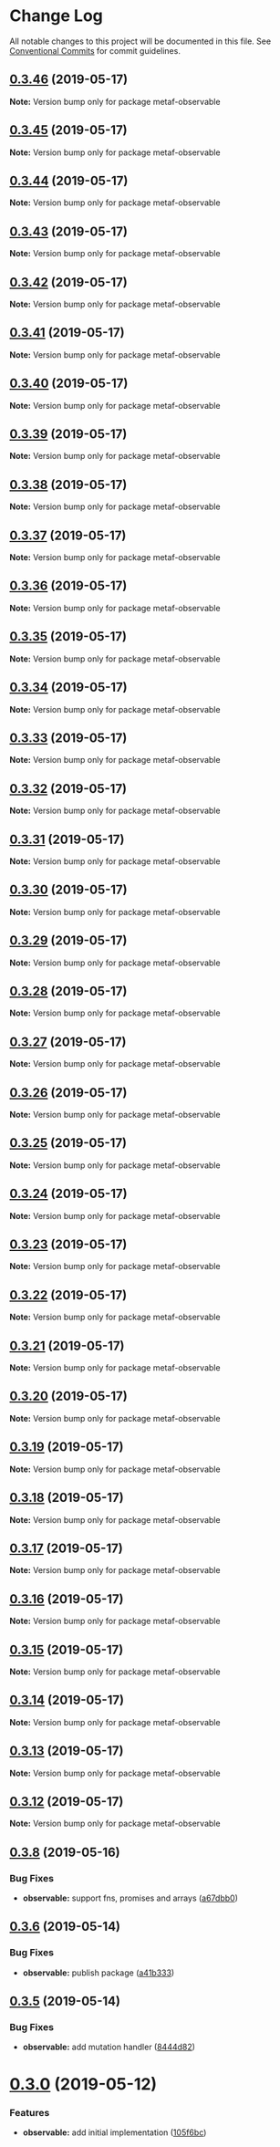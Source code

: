 # Change Log

All notable changes to this project will be documented in this file.
See [Conventional Commits](https://conventionalcommits.org) for commit guidelines.

## [0.3.46](https://github.com/Igmat/metaf/compare/v0.3.45...v0.3.46) (2019-05-17)

**Note:** Version bump only for package metaf-observable





## [0.3.45](https://github.com/Igmat/metaf/compare/v0.3.44...v0.3.45) (2019-05-17)

**Note:** Version bump only for package metaf-observable





## [0.3.44](https://github.com/Igmat/metaf/compare/v0.3.43...v0.3.44) (2019-05-17)

**Note:** Version bump only for package metaf-observable





## [0.3.43](https://github.com/Igmat/metaf/compare/v0.3.42...v0.3.43) (2019-05-17)

**Note:** Version bump only for package metaf-observable





## [0.3.42](https://github.com/Igmat/metaf/compare/v0.3.41...v0.3.42) (2019-05-17)

**Note:** Version bump only for package metaf-observable





## [0.3.41](https://github.com/Igmat/metaf/compare/v0.3.40...v0.3.41) (2019-05-17)

**Note:** Version bump only for package metaf-observable





## [0.3.40](https://github.com/Igmat/metaf/compare/v0.3.39...v0.3.40) (2019-05-17)

**Note:** Version bump only for package metaf-observable





## [0.3.39](https://github.com/Igmat/metaf/compare/v0.3.38...v0.3.39) (2019-05-17)

**Note:** Version bump only for package metaf-observable





## [0.3.38](https://github.com/Igmat/metaf/compare/v0.3.37...v0.3.38) (2019-05-17)

**Note:** Version bump only for package metaf-observable





## [0.3.37](https://github.com/Igmat/metaf/compare/v0.3.36...v0.3.37) (2019-05-17)

**Note:** Version bump only for package metaf-observable





## [0.3.36](https://github.com/Igmat/metaf/compare/v0.3.35...v0.3.36) (2019-05-17)

**Note:** Version bump only for package metaf-observable





## [0.3.35](https://github.com/Igmat/metaf/compare/v0.3.34...v0.3.35) (2019-05-17)

**Note:** Version bump only for package metaf-observable





## [0.3.34](https://github.com/Igmat/metaf/compare/v0.3.33...v0.3.34) (2019-05-17)

**Note:** Version bump only for package metaf-observable





## [0.3.33](https://github.com/Igmat/metaf/compare/v0.3.32...v0.3.33) (2019-05-17)

**Note:** Version bump only for package metaf-observable





## [0.3.32](https://github.com/Igmat/metaf/compare/v0.3.31...v0.3.32) (2019-05-17)

**Note:** Version bump only for package metaf-observable





## [0.3.31](https://github.com/Igmat/metaf/compare/v0.3.30...v0.3.31) (2019-05-17)

**Note:** Version bump only for package metaf-observable





## [0.3.30](https://github.com/Igmat/metaf/compare/v0.3.29...v0.3.30) (2019-05-17)

**Note:** Version bump only for package metaf-observable





## [0.3.29](https://github.com/Igmat/metaf/compare/v0.3.28...v0.3.29) (2019-05-17)

**Note:** Version bump only for package metaf-observable





## [0.3.28](https://github.com/Igmat/metaf/compare/v0.3.27...v0.3.28) (2019-05-17)

**Note:** Version bump only for package metaf-observable





## [0.3.27](https://github.com/Igmat/metaf/compare/v0.3.26...v0.3.27) (2019-05-17)

**Note:** Version bump only for package metaf-observable





## [0.3.26](https://github.com/Igmat/metaf/compare/v0.3.25...v0.3.26) (2019-05-17)

**Note:** Version bump only for package metaf-observable





## [0.3.25](https://github.com/Igmat/metaf/compare/v0.3.24...v0.3.25) (2019-05-17)

**Note:** Version bump only for package metaf-observable





## [0.3.24](https://github.com/Igmat/metaf/compare/v0.3.23...v0.3.24) (2019-05-17)

**Note:** Version bump only for package metaf-observable





## [0.3.23](https://github.com/Igmat/metaf/compare/v0.3.22...v0.3.23) (2019-05-17)

**Note:** Version bump only for package metaf-observable





## [0.3.22](https://github.com/Igmat/metaf/compare/v0.3.21...v0.3.22) (2019-05-17)

**Note:** Version bump only for package metaf-observable





## [0.3.21](https://github.com/Igmat/metaf/compare/v0.3.20...v0.3.21) (2019-05-17)

**Note:** Version bump only for package metaf-observable





## [0.3.20](https://github.com/Igmat/metaf/compare/v0.3.19...v0.3.20) (2019-05-17)

**Note:** Version bump only for package metaf-observable





## [0.3.19](https://github.com/Igmat/metaf/compare/v0.3.18...v0.3.19) (2019-05-17)

**Note:** Version bump only for package metaf-observable





## [0.3.18](https://github.com/Igmat/metaf/compare/v0.3.17...v0.3.18) (2019-05-17)

**Note:** Version bump only for package metaf-observable





## [0.3.17](https://github.com/Igmat/metaf/compare/v0.3.16...v0.3.17) (2019-05-17)

**Note:** Version bump only for package metaf-observable





## [0.3.16](https://github.com/Igmat/metaf/compare/v0.3.15...v0.3.16) (2019-05-17)

**Note:** Version bump only for package metaf-observable





## [0.3.15](https://github.com/Igmat/metaf/compare/v0.3.14...v0.3.15) (2019-05-17)

**Note:** Version bump only for package metaf-observable





## [0.3.14](https://github.com/Igmat/metaf/compare/v0.3.13...v0.3.14) (2019-05-17)

**Note:** Version bump only for package metaf-observable





## [0.3.13](https://github.com/Igmat/metaf/compare/v0.3.12...v0.3.13) (2019-05-17)

**Note:** Version bump only for package metaf-observable





## [0.3.12](https://github.com/Igmat/metaf/compare/v0.3.11...v0.3.12) (2019-05-17)

**Note:** Version bump only for package metaf-observable





## [0.3.8](https://github.com/Igmat/metaf/compare/v0.3.7...v0.3.8) (2019-05-16)


### Bug Fixes

* **observable:** support fns, promises and arrays ([a67dbb0](https://github.com/Igmat/metaf/commit/a67dbb0))





## [0.3.6](https://github.com/Igmat/metaf/compare/v0.3.5...v0.3.6) (2019-05-14)


### Bug Fixes

* **observable:** publish package ([a41b333](https://github.com/Igmat/metaf/commit/a41b333))





## [0.3.5](https://github.com/Igmat/metaf/compare/v0.3.4...v0.3.5) (2019-05-14)


### Bug Fixes

* **observable:** add mutation handler ([8444d82](https://github.com/Igmat/metaf/commit/8444d82))





# [0.3.0](https://github.com/Igmat/metaf/compare/v0.2.35...v0.3.0) (2019-05-12)


### Features

* **observable:** add initial implementation ([105f6bc](https://github.com/Igmat/metaf/commit/105f6bc))

